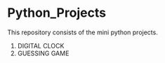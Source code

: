 # Python_Projects
This repository consists of the mini python projects.
1. DIGITAL CLOCK
2. GUESSING GAME
